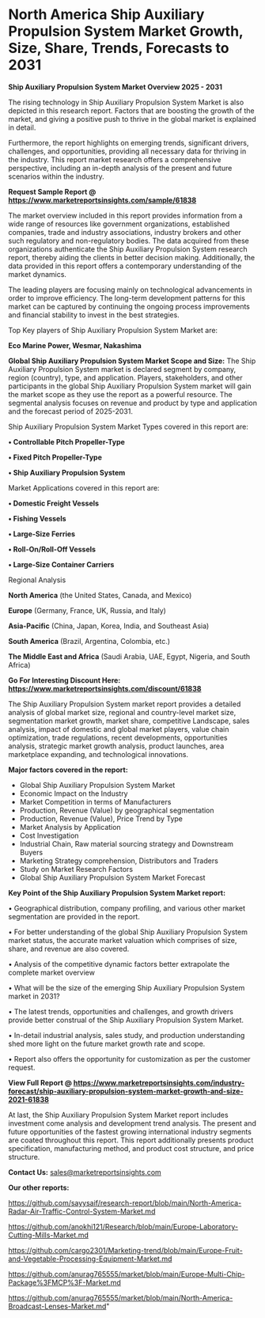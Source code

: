 # North America Ship Auxiliary Propulsion System Market Growth, Size, Share, Trends, Forecasts to 2031

<Strong> Ship Auxiliary Propulsion System Market Overview 2025 - 2031</strong>

The rising technology in Ship Auxiliary Propulsion System Market is also depicted in this research report. Factors that are boosting the growth of the market, and giving a positive push to thrive in the global market is explained in detail.

Furthermore, the report highlights on emerging trends, significant drivers, challenges, and opportunities, providing all necessary data for thriving in the industry. This report market research offers a comprehensive perspective, including an in-depth analysis of the present and future scenarios within the industry.

<strong>Request Sample Report @ <a href=https://www.marketreportsinsights.com/sample/61838>https://www.marketreportsinsights.com/sample/61838</a></strong>

The market overview included in this report provides information from a wide range of resources like government organizations, established companies, trade and industry associations, industry brokers and other such regulatory and non-regulatory bodies. The data acquired from these organizations authenticate the Ship Auxiliary Propulsion System research report, thereby aiding the clients in better decision making. Additionally, the data provided in this report offers a contemporary understanding of the market dynamics.

The leading players are focusing mainly on technological advancements in order to improve efficiency. The long-term development patterns for this market can be captured by continuing the ongoing process improvements and financial stability to invest in the best strategies.

Top Key players of Ship Auxiliary Propulsion System Market are:

<strong>Eco Marine Power, Wesmar, Nakashima</strong>

<strong><b>Global Ship Auxiliary Propulsion System Market Scope and Size:</b></strong>
The Ship Auxiliary Propulsion System market is declared segment by company, region (country), type, and application. Players, stakeholders, and other participants in the global Ship Auxiliary Propulsion System market will gain the market scope as they use the report as a powerful resource. The segmental analysis focuses on revenue and product by type and application and the forecast period of 2025-2031.

Ship Auxiliary Propulsion System Market Types covered in this report are:

<strong>• Controllable Pitch Propeller-Type

• Fixed Pitch Propeller-Type

• Ship Auxiliary Propulsion System</strong>

Market Applications covered in this report are:

<strong>• Domestic Freight Vessels

• Fishing Vessels

• Large-Size Ferries

• Roll-On/Roll-Off Vessels

• Large-Size Container Carriers</strong> 

Regional Analysis

<strong>North America</strong> (the United States, Canada, and Mexico)

<strong>Europe</strong> (Germany, France, UK, Russia, and Italy)

<strong>Asia-Pacific</strong> (China, Japan, Korea, India, and Southeast Asia)

<strong>South America</strong> (Brazil, Argentina, Colombia, etc.)

<strong>The Middle East and Africa</strong> (Saudi Arabia, UAE, Egypt, Nigeria, and South Africa)

<strong>Go For Interesting Discount Here: <a href=https://www.marketreportsinsights.com/discount/61838>https://www.marketreportsinsights.com/discount/61838</a></strong>

The Ship Auxiliary Propulsion System market report provides a detailed analysis of global market size, regional and country-level market size, segmentation market growth, market share, competitive Landscape, sales analysis, impact of domestic and global market players, value chain optimization, trade regulations, recent developments, opportunities analysis, strategic market growth analysis, product launches, area marketplace expanding, and technological innovations.

<strong><b>Major factors covered in the report:</b></strong>
<ul>
  <li>Global Ship Auxiliary Propulsion System Market </li>
  <li>Economic Impact on the Industry</li>
  <li>Market Competition in terms of Manufacturers</li>
  <li>Production, Revenue (Value) by geographical segmentation</li>
  <li>Production, Revenue (Value), Price Trend by Type</li>
  <li>Market Analysis by Application</li>
  <li>Cost Investigation</li>
  <li>Industrial Chain, Raw material sourcing strategy and Downstream Buyers</li>
  <li>Marketing Strategy comprehension, Distributors and Traders</li>
  <li>Study on Market Research Factors</li>
  <li>Global Ship Auxiliary Propulsion System Market Forecast</li>
</ul>

<strong><b>Key Point of the Ship Auxiliary Propulsion System Market report:</b></strong>

• Geographical distribution, company profiling, and various other market segmentation are provided in the report.

• For better understanding of the global Ship Auxiliary Propulsion System market status, the accurate market valuation which comprises of size, share, and revenue are also covered.

• Analysis of the competitive dynamic factors better extrapolate the complete market overview

• What will be the size of the emerging Ship Auxiliary Propulsion System market in 2031?

• The latest trends, opportunities and challenges, and growth drivers provide better construal of the Ship Auxiliary Propulsion System Market.

• In-detail industrial analysis, sales study, and production understanding shed more light on the future market growth rate and scope.

• Report also offers the opportunity for customization as per the customer request.

<strong><b>View Full Report @ <a href=https://www.marketreportsinsights.com/industry-forecast/ship-auxiliary-propulsion-system-market-growth-and-size-2021-61838>https://www.marketreportsinsights.com/industry-forecast/ship-auxiliary-propulsion-system-market-growth-and-size-2021-61838</a></b></strong>


At last, the Ship Auxiliary Propulsion System Market report includes investment come analysis and development trend analysis. The present and future opportunities of the fastest growing international industry segments are coated throughout this report. This report additionally presents product specification, manufacturing method, and product cost structure, and price structure.

<strong>Contact Us:</strong>
sales@marketreportsinsights.com

<strong>Our other reports:</strong>

<a href=https://github.com/sayysaif/research-report/blob/main/North-America-Radar-Air-Traffic-Control-System-Market.md>https://github.com/sayysaif/research-report/blob/main/North-America-Radar-Air-Traffic-Control-System-Market.md</a>

<a href=https://github.com/anokhi121/Research/blob/main/Europe-Laboratory-Cutting-Mills-Market.md>https://github.com/anokhi121/Research/blob/main/Europe-Laboratory-Cutting-Mills-Market.md</a>

<a href=https://github.com/cargo2301/Marketing-trend/blob/main/Europe-Fruit-and-Vegetable-Processing-Equipment-Market.md>https://github.com/cargo2301/Marketing-trend/blob/main/Europe-Fruit-and-Vegetable-Processing-Equipment-Market.md</a>

<a href=https://github.com/anurag765555/market/blob/main/Europe-Multi-Chip-Package%3FMCP%3F-Market.md>https://github.com/anurag765555/market/blob/main/Europe-Multi-Chip-Package%3FMCP%3F-Market.md</a>

<a href=https://github.com/anurag765555/market/blob/main/North-America-Broadcast-Lenses-Market.md>https://github.com/anurag765555/market/blob/main/North-America-Broadcast-Lenses-Market.md</a>"
